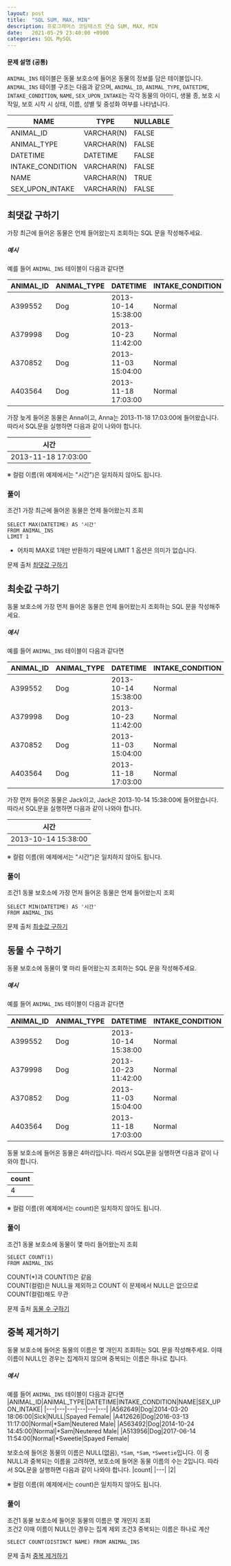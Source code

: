 ```yaml
---
layout: post
title:  "SQL SUM, MAX, MIN"
description: 프로그래머스 코딩테스트 연습 SUM, MAX, MIN
date:   2021-05-29 23:40:00 +0900
categories: SQL MySQL
---
```


#### 문제 설명  (공통)
`ANIMAL_INS` 테이블은 동물 보호소에 들어온 동물의 정보를 담은 테이블입니다. `ANIMAL_INS` 테이블 구조는 다음과 같으며, `ANIMAL_ID`, `ANIMAL_TYPE`, `DATETIME`, `INTAKE_CONDITION`, `NAME`, `SEX_UPON_INTAKE`는 각각 동물의 아이디, 생물 종, 보호 시작일, 보호 시작 시 상태, 이름, 성별 및 중성화 여부를 나타냅니다.
  
|NAME|TYPE|NULLABLE|
|---|---|---|
|ANIMAL_ID|VARCHAR(N)|FALSE|
|ANIMAL_TYPE|VARCHAR(N)|FALSE|
|DATETIME|DATETIME|FALSE|
|INTAKE_CONDITION|VARCHAR(N)|FALSE|
|NAME|VARCHAR(N)|TRUE|
|SEX_UPON_INTAKE|VARCHAR(N)|FALSE|

  
## 최댓값 구하기


가장 최근에 들어온 동물은 언제 들어왔는지 조회하는 SQL 문을 작성해주세요.

##### 예시

예를 들어  `ANIMAL_INS`  테이블이 다음과 같다면
  
|ANIMAL_ID|ANIMAL_TYPE|DATETIME|INTAKE_CONDITION|NAME|SEX_UPON_INTAKE|
|---|---|---|---|---|---|
|A399552|Dog|2013-10-14 15:38:00|Normal|Jack|Neutered Male|
|A379998|Dog|2013-10-23 11:42:00|Normal|Disciple|Intact Male|
|A370852|Dog|2013-11-03 15:04:00|Normal|Katie|Spayed Female|
|A403564|Dog|2013-11-18 17:03:00|Normal|Anna|Spayed Female|


가장 늦게 들어온 동물은 Anna이고, Anna는 2013-11-18 17:03:00에 들어왔습니다. 따라서 SQL문을 실행하면 다음과 같이 나와야 합니다.

|시간|
|---|
|2013-11-18 17:03:00|

※ 컬럼 이름(위 예제에서는 "시간")은 일치하지 않아도 됩니다.




### 풀이  

조건1 가장 최근에 들어온 동물은 언제 들어왔는지 조회  

```
SELECT MAX(DATETIME) AS '시간'
FROM ANIMAL_INS
LIMIT 1
```
* 어차피 MAX로 1개만 반환하기 때문에 LIMIT 1 옵션은 의미가 없습니다.  



문제 출처 [최댓값 구하기]  

[최댓값 구하기]:https://programmers.co.kr/learn/courses/30/lessons/59415  



## 최솟값 구하기  

동물 보호소에 가장 먼저 들어온 동물은 언제 들어왔는지 조회하는 SQL 문을 작성해주세요.


##### 예시

예를 들어  `ANIMAL_INS`  테이블이 다음과 같다면  
  
|ANIMAL_ID|ANIMAL_TYPE|DATETIME|INTAKE_CONDITION|NAME|SEX_UPON_INTAKE|
|---|---|---|---|---|---|
|A399552|Dog|2013-10-14 15:38:00|Normal|Jack|Neutered Male|
|A379998|Dog|2013-10-23 11:42:00|Normal|Disciple|Intact Male|
|A370852|Dog|2013-11-03 15:04:00|Normal|Katie|Spayed Female|
|A403564|Dog|2013-11-18 17:03:00|Normal|Anna|Spayed Female|



가장 먼저 들어온 동물은 Jack이고, Jack은 2013-10-14 15:38:00에 들어왔습니다. 따라서 SQL문을 실행하면 다음과 같이 나와야 합니다.

|시간|
|---|
|2013-10-14 15:38:00|


※ 컬럼 이름(위 예제에서는 "시간")은 일치하지 않아도 됩니다.




### 풀이  


조건1 동물 보호소에 가장 먼저 들어온 동물은 언제 들어왔는지 조회  

```
SELECT MIN(DATETIME) AS '시간'
FROM ANIMAL_INS
```


문제 출처 [최솟값 구하기]  

[최솟값 구하기]: https://programmers.co.kr/learn/courses/30/lessons/59038  

 
 
## 동물 수 구하기


동물 보호소에 동물이 몇 마리 들어왔는지 조회하는 SQL 문을 작성해주세요.

##### 예시

예를 들어  `ANIMAL_INS`  테이블이 다음과 같다면

|ANIMAL_ID|ANIMAL_TYPE|DATETIME|INTAKE_CONDITION|NAME|SEX_UPON_INTAKE|
|---|---|---|---|---|---|
|A399552|Dog|2013-10-14 15:38:00|Normal|Jack|Neutered Male|
|A379998|Dog|2013-10-23 11:42:00|Normal|Disciple|Intact Male|
|A370852|Dog|2013-11-03 15:04:00|Normal|Katie|Spayed Female|
|A403564|Dog|2013-11-18 17:03:00|Normal|Anna|Spayed Female|

  

동물 보호소에 들어온 동물은 4마리입니다. 따라서 SQL문을 실행하면 다음과 같이 나와야 합니다.


|count|
|---|
|4|

※ 컬럼 이름(위 예제에서는 count)은 일치하지 않아도 됩니다.

  
### 풀이  


조건1 동물 보호소에 동물이 몇 마리 들어왔는지 조회  

```
SELECT COUNT(1)
FROM ANIMAL_INS
```
  
COUNT(*)과 COUNT(1)은 같음  
COUNT(컬럼)은 NULL을 제외하고 COUNT
이 문제에서 NULL은 없으므로 COUNT(컬럼)해도 무관  


문제 출처 [동물 수 구하기]  

[동물 수 구하기]: https://programmers.co.kr/learn/courses/30/lessons/59406  

 

## 중복 제거하기

동물 보호소에 들어온 동물의 이름은 몇 개인지 조회하는 SQL 문을 작성해주세요. 이때 이름이 NULL인 경우는 집계하지 않으며 중복되는 이름은 하나로 칩니다.  


##### 예시

예를 들어  `ANIMAL_INS`  테이블이 다음과 같다면
|ANIMAL_ID|ANIMAL_TYPE|DATETIME|INTAKE_CONDITION|NAME|SEX_UPON_INTAKE|
|---|---|---|---|---|---|
|A562649|Dog|2014-03-20 18:06:00|Sick|NULL|Spayed Female|
|A412626|Dog|2016-03-13 11:17:00|Normal|*Sam|Neutered Male|
|A563492|Dog|2014-10-24 14:45:00|Normal|*Sam|Neutered Male|
|A513956|Dog|2017-06-14 11:54:00|Normal|*Sweetie|Spayed Female|


보호소에 들어온 동물의 이름은 NULL(없음),  `*Sam`,  `*Sam`,  `*Sweetie`입니다. 이 중 NULL과 중복되는 이름을 고려하면, 보호소에 들어온 동물 이름의 수는 2입니다. 따라서 SQL문을 실행하면 다음과 같이 나와야 합니다.
|count|
|---|
|2|

※ 컬럼 이름(위 예제에서는 count)은 일치하지 않아도 됩니다.


  
### 풀이  


조건1 동물 보호소에 들어온 동물의 이름은 몇 개인지 조회   
조건2 이때 이름이 NULL인 경우는 집계 제외
조건3 중복되는 이름은 하나로 계산  

```
SELECT COUNT(DISTINCT NAME) FROM ANIMAL_INS
```


문제 출처 [중복 제거하기]  

[중복 제거하기]: https://programmers.co.kr/learn/courses/30/lessons/59408

 
 